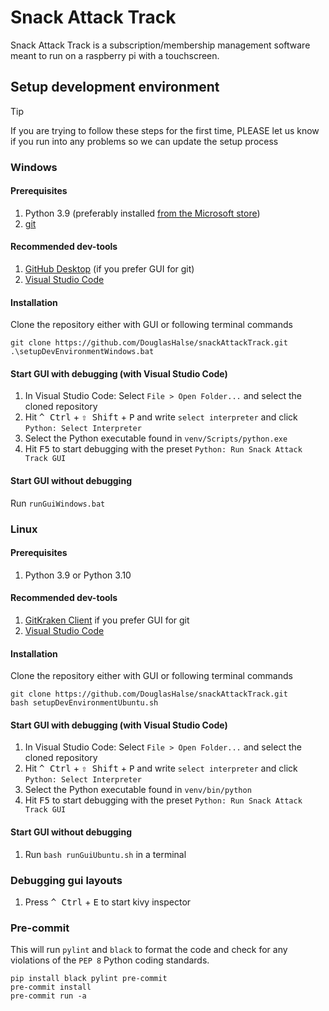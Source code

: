 # Snack Attack Track

Snack Attack Track is a subscription/membership management software meant to run on a raspberry pi with a touchscreen.

## Setup development environment

> [!TIP]
> If you are trying to follow these steps for the first time, PLEASE let us know if you run into any problems so we can update the setup process

### Windows

#### Prerequisites

1. Python 3.9 (preferably installed [from the Microsoft store](ms-windows-store://pdp/?ProductId=9p7qfqmjrfp7))
2. [git](https://git-scm.com/download/win)

#### Recommended dev-tools

1. [GitHub Desktop](https://desktop.github.com/download) (if you prefer GUI for git)
2. [Visual Studio Code](https://code.visualstudio.com/download)

#### Installation

Clone the repository either with GUI or following terminal commands

```shell
git clone https://github.com/DouglasHalse/snackAttackTrack.git
.\setupDevEnvironmentWindows.bat
```

#### Start GUI with debugging (with Visual Studio Code)

1. In Visual Studio Code: Select `File > Open Folder...` and select the cloned repository
2. Hit <kbd>^ Ctrl</kbd> + <kbd>⇧ Shift</kbd> + <kbd>P</kbd> and write `select interpreter` and click `Python: Select Interpreter`
3. Select the Python executable found in `venv/Scripts/python.exe`
4. Hit <kbd>F5</kbd> to start debugging with the preset `Python: Run Snack Attack Track GUI`

#### Start GUI without debugging

Run `runGuiWindows.bat`

### Linux

#### Prerequisites

1. Python 3.9 or Python 3.10

#### Recommended dev-tools

1. [GitKraken Client](https://www.gitkraken.com/download) if you prefer GUI for git
2. [Visual Studio Code](https://code.visualstudio.com/download)

#### Installation
Clone the repository either with GUI or following terminal commands

```shell
git clone https://github.com/DouglasHalse/snackAttackTrack.git
bash setupDevEnvironmentUbuntu.sh
```

#### Start GUI with debugging (with Visual Studio Code)

1. In Visual Studio Code: Select `File > Open Folder...` and select the cloned repository
2. Hit <kbd>^ Ctrl</kbd> + <kbd>⇧ Shift</kbd> + <kbd>P</kbd> and write `select interpreter` and click `Python: Select Interpreter`
3. Select the Python executable found in `venv/bin/python`
4. Hit <kbd>F5</kbd> to start debugging with the preset `Python: Run Snack Attack Track GUI`

#### Start GUI without debugging

1. Run `bash runGuiUbuntu.sh` in a terminal

### Debugging gui layouts
1. Press <kbd>^ Ctrl</kbd> + <kbd>E</kbd> to start kivy inspector

### Pre-commit
This will run `pylint` and `black` to format the code and check for any violations of the `PEP 8` Python coding standards.

```shell
pip install black pylint pre-commit
pre-commit install
pre-commit run -a
```
